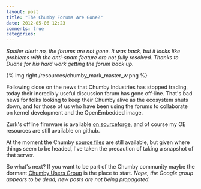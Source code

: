 ```yaml
---
layout: post
title: "The Chumby Forums Are Gone?"
date: 2012-05-06 12:23
comments: true
categories: 
---
```


_Spoiler alert: no, the forums are not gone.  It was back, but it looks like problems with the anti-spam feature are not fully resolved.  Thanks to Duane for his hard work getting the forum back up._

{% img right /resources/chumby_mark_master_w.png %} 

Following close on the news that Chumby Industries has stopped trading,
today their incredibly useful discussion forum has gone off-line.  That's 
bad news for folks looking to keep their Chumby alive
as the ecosystem shuts down, and for those of us who have
been using the forums to collaborate on kernel development and the OpenEmbedded image. 

Zurk's offline firmware is available [on sourceforge](http://sourceforge.net/projects/zurk/files/), and of course my OE resources are still available on github.

At the moment the Chumby [source files](http://files.chumby.com/source) are still available, but given where things seem to be headed, I've taken the precaution of taking a snapshot of that server.

So what's next?  If you want to be part of the Chumby community maybe the dormant [Chumby Users Group](https://groups.google.com/forum/?fromgroups#!forum/chumby-user-group) is the place to start.  _Nope, the Google group appears to be dead, new posts are not being propagated._ 


